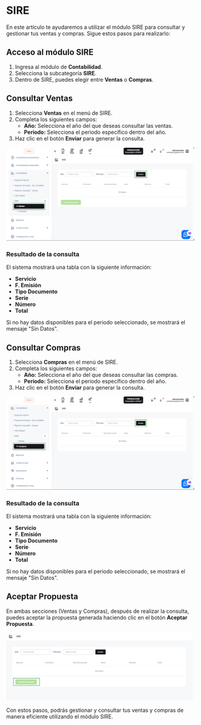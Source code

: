 # SIRE

En este artículo te ayudaremos a utilizar el módulo SIRE para consultar y gestionar tus ventas y compras. Sigue estos pasos para realizarlo:

## Acceso al módulo SIRE

1. Ingresa al módulo de **Contabilidad**.
2. Selecciona la subcategoría **SIRE**.
3. Dentro de SIRE, puedes elegir entre **Ventas** o **Compras**.

## Consultar Ventas

1. Selecciona **Ventas** en el menú de SIRE.
2. Completa los siguientes campos:
   - **Año:** Selecciona el año del que deseas consultar las ventas.
   - **Periodo:** Selecciona el periodo específico dentro del año.
3. Haz clic en el botón **Enviar** para generar la consulta.

![Consulta Ventas](img/consultaventas.jpg)

### Resultado de la consulta

El sistema mostrará una tabla con la siguiente información:
- **Servicio**
- **F. Emisión**
- **Tipo Documento**
- **Serie**
- **Número**
- **Total**

Si no hay datos disponibles para el periodo seleccionado, se mostrará el mensaje "Sin Datos".

## Consultar Compras

1. Selecciona **Compras** en el menú de SIRE.
2. Completa los siguientes campos:
   - **Año:** Selecciona el año del que deseas consultar las compras.
   - **Periodo:** Selecciona el periodo específico dentro del año.
3. Haz clic en el botón **Enviar** para generar la consulta.

![Consulta Compras](img/consultacompras.jpg)

### Resultado de la consulta

El sistema mostrará una tabla con la siguiente información:
- **Servicio**
- **F. Emisión**
- **Tipo Documento**
- **Serie**
- **Número**
- **Total**

Si no hay datos disponibles para el periodo seleccionado, se mostrará el mensaje "Sin Datos".

## Aceptar Propuesta

En ambas secciones (Ventas y Compras), después de realizar la consulta, puedes aceptar la propuesta generada haciendo clic en el botón **Aceptar Propuesta**.

![Aceptar Propuesta](img/aceptarpropuesta.jpg)

Con estos pasos, podrás gestionar y consultar tus ventas y compras de manera eficiente utilizando el módulo SIRE.